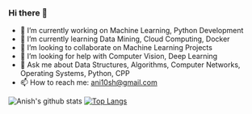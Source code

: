 ### Hi there 👋

<!--
**anishmo99/anishmo99** is a ✨ _special_ ✨ repository because its `README.md` (this file) appears on your GitHub profile.

<!--Here are some ideas to get you started:-->

- 🔭 I’m currently working on Machine Learning, Python Development
- 🌱 I’m currently learning Data Mining, Cloud Computing, Docker
- 👯 I’m looking to collaborate on Machine Learning Projects
- 🤔 I’m looking for help with Computer Vision, Deep Learning
- 💬 Ask me about Data Structures, Algorithms, Computer Networks, Operating Systems, Python, CPP 
- 📫 How to reach me: ani10sh@gmail.com
<!-- - 😄 Pronouns: ...
- ⚡ Fun fact: ...
-->
![Anish's github stats](https://github-readme-stats.vercel.app/api?username=anishmo99&show_icons=true&hide=contribs,prs)
[![Top Langs](https://github-readme-stats.vercel.app/api/top-langs/?username=anishmo99&layout=compact)](https://github.com/anishmo99/github-readme-stats)
